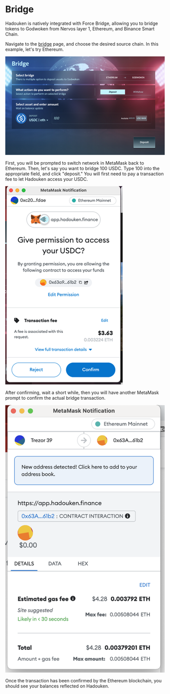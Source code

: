 # Bridge

Hadouken is natively integrated with Force Bridge, allowing you to bridge tokens to Godwoken from Nervos layer 1, Ethereum, and Binance Smart Chain.

Navigate to the [bridge](https://app.hadouken.finance/bridge) page, and choose the desired source chain. In this example, let's try Ethereum.

![](<../.gitbook/assets/image (8).png>)

First, you will be prompted to switch network in MetaMask back to Ethereum. Then, let's say you want to bridge 100 USDC. Type 100 into the appropriate field, and click "deposit." You will first need to pay a transaction fee to let Hadouken access your USDC.

![](<../.gitbook/assets/image (30).png>)

After confirming, wait a short while, then you will have another MetaMask prompt to confirm the actual bridge transaction.

![](<../.gitbook/assets/image (7).png>)

Once the transaction has been confirmed by the Ethereum blockchain, you should see your balances reflected on Hadouken.
